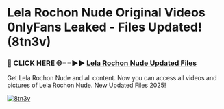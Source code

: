 # Lela Rochon Nude Original Videos 0nlyFans Leaked - Files Updated! (8tn3v)

<h3>🔴 CLICK HERE 🌐==►► <a href="https://tinyurl.com/52m3yx9h" rel="nofollow">Lela Rochon Nude Updated Files</a></h3>

Get Lela Rochon Nude and all content. Now you can access all videos and pictures of Lela Rochon Nude. New Updated Files 2025!

[![8tn3v](https://i.imgur.com/TnHtlc8.gif)](https://tinyurl.com/52m3yx9h)
